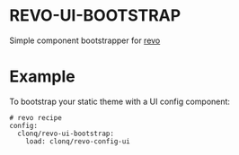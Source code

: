 REVO-UI-BOOTSTRAP
===

Simple component bootstrapper for [revo](https://github.com/clonq/revo)

Example
===

To bootstrap your static theme with a UI config component:

```
# revo recipe
config:
  clonq/revo-ui-bootstrap:
    load: clonq/revo-config-ui
```
